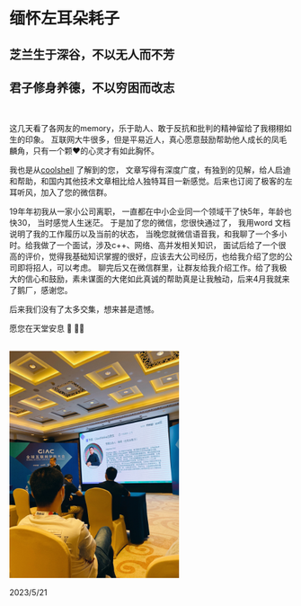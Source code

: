 # 缅怀左耳朵耗子

## 芝兰生于深谷，不以无人而不芳

## 君子修身养德，不以穷困而改志
<br>

这几天看了各网友的memory，乐于助人、敢于反抗和批判的精神留给了我栩栩如生的印象。 互联网大牛很多，但是平易近人，真心愿意鼓励帮助他人成长的凤毛麟角，只有一个颗❤️的心灵才有如此胸怀。

我也是从[coolshell](https://coolshell.cn/) 了解到的您， 文章写得有深度广度，有独到的见解，给人启迪和帮助，和国内其他技术文章相比给人独特耳目一新感觉。后来也订阅了极客的左耳听风，加入了您的微信群。

19年年初我从一家小公司离职， 一直都在中小企业同一个领域干了快5年，年龄也快30， 当时感觉人生迷茫。 于是加了您的微信，您很快通过了， 我用word 文档说明了我的工作履历以及当前的状态， 当晚您就微信语音我，和我聊了一个多小时。给我做了一个面试，涉及c++、网络、高并发相关知识， 面试后给了一个很高的评价，觉得我基础知识掌握的很好，应该去大公司经历，也给我介绍了您的公司即将招人，可以考虑。 聊完后又在微信群里，让群友给我介绍工作。给了我极大的信心和鼓励，素未谋面的大佬如此真诚的帮助真是让我触动，后来4月我就来了鹅厂，感谢您。

后来我们没有了太多交集，想来甚是遗憾。

愿您在天堂安息  🙏 🙏🙏

<br>
<img src="./images/1.JPG" width="60%" >

2023/5/21
